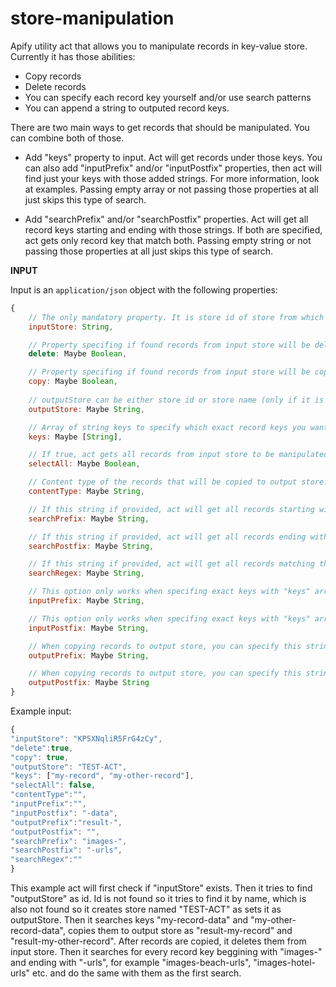 # store-manipulation

Apify utility act that allows you to manipulate records in key-value store. Currently it has those abilities:

* Copy records
* Delete records
* You can specify each record key yourself and/or use search patterns
* You can append a string to outputed record keys.

There are two main ways to get records that should be manipulated. You can combine both of those.
* Add "keys" property to input. Act will get records under those keys. You can also add "inputPrefix" and/or "inputPostfix" properties, then act will find just your keys with those added strings. For more information, look at examples. Passing empty array or not passing those properties at all just skips this type of search.

* Add "searchPrefix" and/or "searchPostfix" properties. Act will get all record keys starting and ending with those strings. If both are specified, act gets only record key that match both. Passing empty string or not passing those properties at all just skips this type of search.

**INPUT**

Input is an `application/json` object with the following properties:

```javascript
{
    // The only mandatory property. It is store id of store from which records will be manipulated (copied, deleted etc.). Passing non-existing id will throw an error.
    inputStore: String,

    // Property specifing if found records from input store will be deleted (after other actions are finished). Be very careful with your settings when setting this to true, double check everything. Default value is false.
    delete: Maybe Boolean,

    // Property specifing if found records from input store will be copied to output store. If copy is true and output store is not specified, act throws an error. Default value is false.
    copy: Maybe Boolean,
    
    // outputStore can be either store id or store name (only if it is on your account). If this propery doesn't match any id or name, act will create a store with given string and use it as output store.
    outputStore: Maybe String,

    // Array of string keys to specify which exact record keys you want to be manipulated. See also inputPrefix and inputPostfix properties.
    keys: Maybe [String],

    // If true, act gets all records from input store to be manipulated. Be very careful with this option. Default is false.
    selectAll: Maybe Boolean,

    // Content type of the records that will be copied to output store. Default is application/json.
    contentType: Maybe String,

    // If this string if provided, act will get all records starting with this string and manipulating with them. Empty string is the same as not using this option at all.
    searchPrefix: Maybe String,

    // If this string if provided, act will get all records ending with this string and manipulating with them. Empty string is the same as not using this option at all.
    searchPostfix: Maybe String,

    // If this string if provided, act will get all records matching this regular expression and manipulating with them. Empty string is the same as not using this option at all. Be careful that this regular expression is passed as string to a new RegExp constructor so you need to escape backslashes.
    searchRegex: Maybe String,

    // This option only works when specifing exact keys with "keys" array property. Act gets records from "keys" array that have this string inserted.
    inputPrefix: Maybe String,

    // This option only works when specifing exact keys with "keys" array property. Act gets records from "keys" array that have this string appended.
    inputPostfix: Maybe String,

    // When copying records to output store, you can specify this string that will be inserted to stored record key.
    outputPrefix: Maybe String,

    // When copying records to output store, you can specify this string that will be appended to stored record key.
    outputPostfix: Maybe String   
}
```

Example input:

```javascript
{ 
"inputStore": "KP5XNqliR5FrG4zCy",
"delete":true,
"copy": true,
"outputStore": "TEST-ACT",
"keys": ["my-record", "my-other-record"],
"selectAll": false,
"contentType":"",
"inputPrefix":"",
"inputPostfix": "-data",
"outputPrefix":"result-",
"outputPostfix": "",
"searchPrefix": "images-",
"searchPostfix": "-urls",
"searchRegex":"" 
}
```

This example act will first check if "inputStore" exists. Then it tries to find "outputStore" as id. Id is not found so it tries to find it by name, which is also not found so it creates store named "TEST-ACT" as sets it as outputStore. Then it searches keys "my-record-data" and "my-other-record-data", copies them to output store as "result-my-record" and "result-my-other-record". After records are copied, it deletes them from input store. Then it searches for every record key beggining with "images-" and ending with "-urls", for example "images-beach-urls", "images-hotel-urls" etc. and do the same with them as the first search.